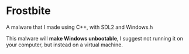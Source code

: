 # Frostbite
A malware that I made using C++, with SDL2 and Windows.h

This malware will **make Windows unbootable**, I suggest not running it on your computer, but instead on a virtual machine.
